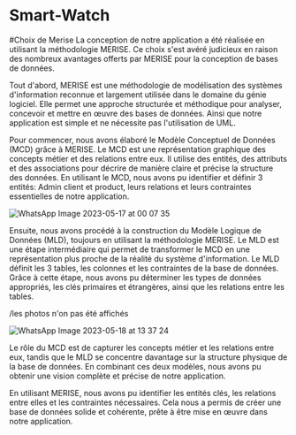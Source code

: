 # Smart-Watch


#Choix de Merise
La conception de notre application a été réalisée en utilisant la méthodologie MERISE. Ce choix s'est avéré judicieux en raison des nombreux avantages offerts par MERISE pour la conception de bases de données.

Tout d'abord, MERISE est une méthodologie de modélisation des systèmes d'information reconnue et largement utilisée dans le domaine du génie logiciel. Elle permet une approche structurée et méthodique pour analyser, concevoir et mettre en œuvre des bases de données. Ainsi que notre application est simple et ne nécessite pas l'utilisation de UML.

Pour commencer, nous avons élaboré le Modèle Conceptuel de Données (MCD) grâce à MERISE. Le MCD est une représentation graphique des concepts métier et des relations entre eux. Il utilise des entités, des attributs et des associations pour décrire de manière claire et précise la structure des données. En utilisant le MCD, nous avons pu identifier et définir 3 entités: Admin client et product, leurs relations et leurs contraintes essentielles de notre application.




![WhatsApp Image 2023-05-17 at 00 07 35](https://github.com/Fatighaoui12/Smart-Watch/assets/104173820/f75c7e59-66f9-49e6-87fb-aa1125f261e5)




Ensuite, nous avons procédé à la construction du Modèle Logique de Données (MLD), toujours en utilisant la méthodologie MERISE. Le MLD est une étape intermédiaire qui permet de transformer le MCD en une représentation plus proche de la réalité du système d'information. Le MLD définit les 3 tables, les colonnes et les contraintes de la base de données. Grâce à cette étape, nous avons pu déterminer les types de données appropriés, les clés primaires et étrangères, ainsi que les relations entre les tables.

/les photos n'on pas été affichés

![WhatsApp Image 2023-05-18 at 13 37 24](https://github.com/Fatighaoui12/Smart-Watch/assets/104173820/13e67e6d-d4f0-46d4-a669-15fc452759f0)




Le rôle du MCD est de capturer les concepts métier et les relations entre eux, tandis que le MLD se concentre davantage sur la structure physique de la base de données. En combinant ces deux modèles, nous avons pu obtenir une vision complète et précise de notre application.

En utilisant MERISE, nous avons pu identifier les entités clés, les relations entre elles et les contraintes nécessaires. Cela nous a permis de créer une base de données solide et cohérente, prête à être mise en œuvre dans notre application.

